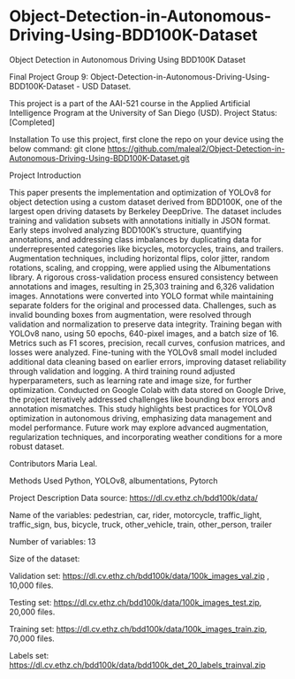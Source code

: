 # Object-Detection-in-Autonomous-Driving-Using-BDD100K-Dataset
Object Detection in Autonomous Driving Using BDD100K Dataset

Final Project Group 9: Object-Detection-in-Autonomous-Driving-Using-BDD100K-Dataset - USD
Dataset.

This project is a part of the AAI-521 course in the Applied Artificial Intelligence Program at the University of San Diego (USD). Project Status: [Completed]

Installation
To use this project, first clone the repo on your device using the below command: git clone https://github.com/maleal2/Object-Detection-in-Autonomous-Driving-Using-BDD100K-Dataset.git

Project Introduction

This paper presents the implementation and optimization of YOLOv8 for object detection using a custom dataset derived from BDD100K, one of the largest open driving datasets by Berkeley DeepDrive. The dataset includes training and validation subsets with annotations initially in JSON format. Early steps involved analyzing BDD100K’s structure, quantifying annotations, and addressing class imbalances by duplicating data for underrepresented categories like bicycles, motorcycles, trains, and trailers. Augmentation techniques, including horizontal flips, color jitter, random rotations, scaling, and cropping, were applied using the Albumentations library.
A rigorous cross-validation process ensured consistency between annotations and images, resulting in 25,303 training and 6,326 validation images. Annotations were converted into YOLO format while maintaining separate folders for the original and processed data. Challenges, such as invalid bounding boxes from augmentation, were resolved through validation and normalization to preserve data integrity.
Training began with YOLOv8 nano, using 50 epochs, 640-pixel images, and a batch size of 16. Metrics such as F1 scores, precision, recall curves, confusion matrices, and losses were analyzed. Fine-tuning with the YOLOv8 small model included additional data cleaning based on earlier errors, improving dataset reliability through validation and logging. A third training round adjusted hyperparameters, such as learning rate and image size, for further optimization.
Conducted on Google Colab with data stored on Google Drive, the project iteratively addressed challenges like bounding box errors and annotation mismatches. This study highlights best practices for YOLOv8 optimization in autonomous driving, emphasizing data management and model performance. Future work may explore advanced augmentation, regularization techniques, and incorporating weather conditions for a more robust dataset.

Contributors
Maria Leal.

Methods Used
Python, YOLOv8, albumentations, Pytorch

Project Description
Data source: https://dl.cv.ethz.ch/bdd100k/data/

Name of the variables:
pedestrian, car, rider, motorcycle, traffic_light, traffic_sign, bus, bicycle, truck, other_vehicle, train, other_person, trailer

Number of variables: 13

Size of the dataset: 

Validation set: https://dl.cv.ethz.ch/bdd100k/data/100k_images_val.zip , 10,000 files.

Testing set: https://dl.cv.ethz.ch/bdd100k/data/100k_images_test.zip, 20,000 files.

Training set: https://dl.cv.ethz.ch/bdd100k/data/100k_images_train.zip, 70,000 files.

Labels set: https://dl.cv.ethz.ch/bdd100k/data/bdd100k_det_20_labels_trainval.zip
